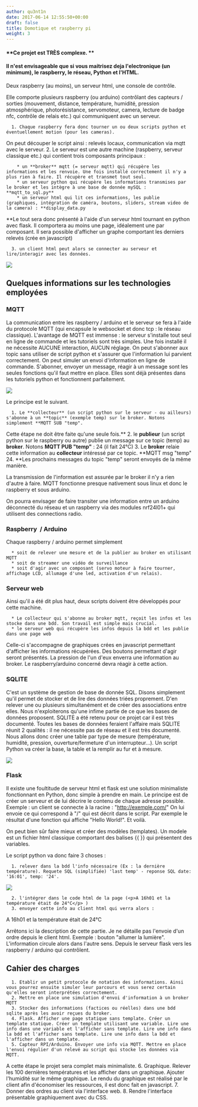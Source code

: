 ```yaml
---
author: qu3nt1n
date: 2017-06-14 12:55:50+00:00
draft: false
title: Domotique et raspberry pi
weight: 3
---
```





#### **Ce projet est TRÈS complexe. **




#### **Il n'est envisageable que si vous maitrisez deja l'electronique (un minimum), le raspberry, le réseau, Python et l'HTML.**


Deux raspberry (au moins), un serveur html, une console de contrôle.

Elle comporte plusieurs raspberry (ou arduino) contrôlant des capteurs / sorties (mouvement, distance, température, humidité, pression atmosphérique, photorésistance, servomoteur, camera, lecture de badge nfc, contrôle de relais etc.) qui communiquent avec un serveur.



 	  1. Chaque raspberry fera donc tourner un ou deux scripts python et éventuellement motion (pour les cameras).
On peut découper le script ainsi : relevés locaux, communication via mqtt avec le serveur.
 	  2. Le serveur est une autre machine (raspberry, serveur classique etc.) qui contient trois composants principaux :

 	    * un **broker** mqtt (= serveur mqtt) qui récupère les informations et les renvoie. Une fois installé correctement il n'y a plus rien à faire. Il récupère et transmet tout seul.
 	    * un serveur python qui récupère les informations transmises par le broker et les intègre à une base de donnée mySQL : **mqtt_to_sql.py**
 	    * un serveur html qui lit ces informations, les publie (graphiques, intégration de caméra, boutons, sliders, stream video de la camera) : **display_data.py
**Le tout sera donc présenté à l'aide d'un serveur html tournant en python avec flask. Il comportera au moins une page, idéalement une par composant.
Il sera possible d'afficher un graphe comportant les derniers relevés (crée en javascript)


 	  3. un client html peut alors se connecter au serveur et lire/interagir avec les données.

![](https://docs.google.com/drawings/d/1yh0YsJq3fJedEdVh2gFhUGG2uveA1G_Ni7adSlxvHLI/pub?w=480&h=360)



## Quelques informations sur les technologies employées




### MQTT


La communication entre les raspberry / arduino et le serveur se fera à l'aide du protocole MQTT (qui encapsule le websocket et donc tcp : le réseau classique).
L'avantage de MQTT est immense : le serveur s'installe tout seul en ligne de commande et les tutoriels sont très simples. Une fois installé il ne nécessite AUCUNE interaction, AUCUN réglage. On peut s'abonner aux topic sans utiliser de script python et s'assurer que l'information lui parvient correctement. On peut simuler un envoi d'information en ligne de commande.
S'abonner, envoyer un message, réagir à un message sont les seules fonctions qu'il faut mettre en place. Elles sont déjà présentes dans les tutoriels python et fonctionnent parfaitement.

![](https://docs.google.com/drawings/d/1MCNtAM5uHbxD2hg8GElfghhRWlgru9VMOOPVm684Zpo/pub?w=480&h=360)


Le principe est le suivant.



 	  1. Le **collecteur** (un script python sur le serveur - ou ailleurs) s'abonne à un **topic** (exemple temp) sur le broker. Notons simplement **MQTT SUB "temp".
Cette étape ne doit être faite qu'une seule fois.**
 	  2. le **publieur** (un script python sur le raspberry ou autre) publie un message sur ce topic (temp) au **broker**. Notons **MQTT PUB "temp"** : 24 (il fait 24°C)
 	  3. Le **broker** relaie cette information au **collecteur** intéressé par ce topic. **MQTT msg "temp" 24.
**Les prochains messages du topic "temp" seront envoyés de la même manière.

La transmission de l'information est assurée par le broker il n'y a rien d'autre à faire. MQTT fonctionne presque nativement sous linux et donc le raspberry et sous arduino.

On pourra envisager de faire transiter une information entre un arduino déconnecté du réseau et un raspberry via des modules nrf24l01+ qui utilisent des connections radio.


### **Raspberry  / Arduino**


Chaque raspberry / arduino permet simplement



 	  * soit de relever une mesure et de la publier au broker en utilisant MQTT
 	  * soit de streamer une vidéo de surveillance
 	  * soit d'agir avec un composant (servo moteur à faire tourner, affichage LCD, allumage d'une led, activation d'un relais).



### Serveur web


Ainsi qu'il a été dit plus haut, deux scripts doivent être développés pour cette machine.



 	  * Le collecteur qui s'abonne au broker mqtt, reçoit les infos et les stocke dans une bdd. Son travail est simple mais crucial.
 	  * le serveur web qui récupère les infos depuis la bdd et les publie dans une page web
Celle-ci s'accompagne de graphiques crées en javascript permettant d'afficher les informations récupérées.
Des boutons permettant d'agir seront présentés. La pression de l'un d'eux enverra une information au broker. Le raspberry/arduino concerné devra réagir à cette action.



### SQLITE


C'est un système de gestion de base de donnée SQL. Disons simplement qu'il permet de stocker et de lire des données triées proprement. D'en relever une ou plusieurs simultanément et de créer des associations entre elles.
Nous n'exploiterons qu'une infime partie de ce que les bases de données proposent. SQLITE a été retenu pour ce projet car il est très documenté. Toutes les bases de données feraient l'affaire mais SQLITE réunit 2 qualités : il ne nécessite pas de réseau et il est très documenté.
Nous allons donc créer une table par type de mesure (température, humidité, pression, ouverture/fermeture d'un interrupteur...).
Un script Python va créer la base, la table et la remplir au fur et à mesure.

![](https://docs.google.com/drawings/d/1kDaEtT5TCSBqCZC-vfEZsrwY__ZvIfFa-z61pMlNmcM/pub?w=480&h=360)



### Flask


Il existe une foultitude de serveur html et flask est une solution minimaliste fonctionnant en Python, donc simple à prendre en main. Le principe est de créer un serveur et de lui décrire le contenu de chaque adresse possible.
Exemple : un client se connecte à la racine : "http://exemple.com/"
On lui envoie ce qui correspond à "/" qui est décrit dans le script. Par exemple le résultat d'une fonction qui affiche "Hello World!". Et voilà.

On peut bien sûr faire mieux et créer des modèles (templates).
Un modele est un fichier html classique comportant des balises {{ }} qui présentent des variables.

Le script python va donc faire 3 choses :



 	  1. relever dans la bdd l'info nécessaire (Ex : la dernière température). Requete SQL (simplifiée) 'last temp' - reponse SQL date: '16:01', temp: '24'.
![](https://docs.google.com/drawings/d/11-8ANtjig7DWQXtY06OfVEzGaJqVq0-IOaxg8MC483g/pub?w=480&h=360)

 	  2. l'intégrer dans le code html de la page (<p>A 16h01 et la température était de 24°C</p> )
 	  3. envoyer cette info au client html qui verra alors :
A 16h01 et la température était de 24°C

Arrêtons ici la description de cette partie. Je ne détaille pas l'envoie d'un ordre depuis le client html.
Exemple : bouton "allumer la lumière". L'information circule alors dans l'autre sens. Depuis le serveur flask vers les raspberry / arduino qui contrôlent.


## Cahier des charges





 	  1. Etablir un petit protocole de notation des informations. Ainsi vous pourrez ensuite simuler leur parcours et vous serez certain qu'elles seront interprétées correctement.
 	  2. Mettre en place une simulation d'envoi d'information à un broker MQTT
 	  3. Stocker des informations (factices ou réelles) dans une bdd sqlite après les avoir reçues du broker.
 	  4. Flask. Afficher une page statique sans template. Créer un template statique. Créer un template utilisant une variable. Lire une info dans une variable et l'afficher sans template. Lire une info dans la bdd et l'afficher sans template. Lire une info dans la bdd et l'afficher dans un template.
 	  5. Capteur RPI/Arduino. Envoyer une info via MQTT. Mettre en place l'envoi régulier d'un relevé au script qui stocke les données via MQTT.
A cette étape le projet sera complet mais minimaliste.
 	  6. Graphique. Relever les 100 dernières températures et les afficher dans un graphique. Ajouter l'humidité sur le même graphique. Le rendu du graphique est réalisé par le client afin d'économiser les ressources, il est donc fait en javascript.
 	  7. Donner des ordres au client via l'interface web.
 	  8. Rendre l'interface présentable graphiquement avec du CSS.
